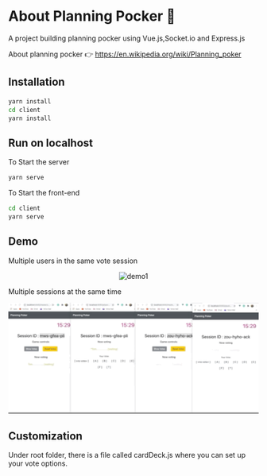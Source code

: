 # About Planning Pocker 🌄

A project building planning pocker using Vue.js,Socket.io and Express.js

About planning pocker 👉 https://en.wikipedia.org/wiki/Planning_poker

## Installation

```bash
yarn install
cd client
yarn install
```

## Run on localhost

To Start the server

```bash
yarn serve
```

To Start the front-end

```bash
cd client
yarn serve
```

## Demo

Multiple users in the same vote session

<p align="center">
  <img src="./client/src/assets/Demo1.gif" width="750" title="demo1">
</p>

Multiple sessions at the same time

<p align="center">
  <img src="./client/src/assets/Demo2.gif" width="750" title="demo2">
</p>

## Customization

Under root folder, there is a file called cardDeck.js where you can set up your vote options.
